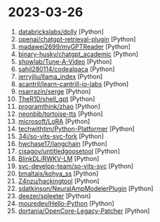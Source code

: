 # 2023-03-26

1. [databrickslabs/dolly](https://github.com/databrickslabs/dolly "") [Python]
2. [openai/chatgpt-retrieval-plugin](https://github.com/openai/chatgpt-retrieval-plugin "") [Python]
3. [madawei2699/myGPTReader](https://github.com/madawei2699/myGPTReader "myGPTReader is a slack bot that can read any webpage, ebook, video(YouTube) or document and summarize it with chatGPT. It can also talk to you via voice using the content in the channel.") [Python]
4. [binary-husky/chatgpt_academic](https://github.com/binary-husky/chatgpt_academic "中科院科研工作专用ChatGPT，特别优化学术Paper润色体验，支持自定义快捷按钮，支持markdown表格显示，Tex公式双显示，代码显示功能完善，新增本地Python工程剖析功能/自我剖析功能") [Python]
5. [showlab/Tune-A-Video](https://github.com/showlab/Tune-A-Video "Tune-A-Video: One-Shot Tuning of Image Diffusion Models for Text-to-Video Generation") [Python]
6. [sahil280114/codealpaca](https://github.com/sahil280114/codealpaca "") [Python]
7. [jerryjliu/llama_index](https://github.com/jerryjliu/llama_index "LlamaIndex (GPT Index) is a project that provides a central interface to connect your LLM's with external data.") [Python]
8. [acantril/learn-cantrill-io-labs](https://github.com/acantril/learn-cantrill-io-labs "Standard and Advanced Demos for learn.cantrill.io courses") [Python]
9. [nsarrazin/serge](https://github.com/nsarrazin/serge "A web interface for chatting with Alpaca through llama.cpp. Fully dockerized, with an easy to use API.") [Python]
10. [TheR1D/shell_gpt](https://github.com/TheR1D/shell_gpt "A command-line productivity tool powered by ChatGPT, will help you accomplish your tasks faster and more efficiently.") [Python]
11. [programthink/zhao](https://github.com/programthink/zhao "【编程随想】整理的《太子党关系网络》，专门揭露赵国的权贵") [Python]
12. [neonbjb/tortoise-tts](https://github.com/neonbjb/tortoise-tts "A multi-voice TTS system trained with an emphasis on quality") [Python]
13. [microsoft/LoRA](https://github.com/microsoft/LoRA "Code for loralib, an implementation of LoRA: Low-Rank Adaptation of Large Language Models") [Python]
14. [techwithtim/Python-Platformer](https://github.com/techwithtim/Python-Platformer "") [Python]
15. [34j/so-vits-svc-fork](https://github.com/34j/so-vits-svc-fork "so-vits-svc fork with REALTIME support (voice changer) and greatly improved interface.") [Python]
16. [hwchase17/langchain](https://github.com/hwchase17/langchain "⚡ Building applications with LLMs through composability ⚡") [Python]
17. [cisagov/untitledgoosetool](https://github.com/cisagov/untitledgoosetool "Untitled Goose Tool is a robust and flexible hunt and incident response tool that adds novel authentication and data gathering methods in order to run a full investigation against a customer’s Azure Active Directory (AzureAD), Azure, and M365 environments.") [Python]
18. [BlinkDL/RWKV-LM](https://github.com/BlinkDL/RWKV-LM "RWKV is an RNN with transformer-level LLM performance. It can be directly trained like a GPT (parallelizable). So it's combining the best of RNN and transformer - great performance, fast inference, saves VRAM, fast training, infinite ctx_len, and free sentence embedding.") [Python]
19. [svc-develop-team/so-vits-svc](https://github.com/svc-develop-team/so-vits-svc "SoftVC VITS Singing Voice Conversion") [Python]
20. [bmaltais/kohya_ss](https://github.com/bmaltais/kohya_ss "") [Python]
21. [Z4nzu/hackingtool](https://github.com/Z4nzu/hackingtool "ALL IN ONE Hacking Tool For Hackers") [Python]
22. [sdatkinson/NeuralAmpModelerPlugin](https://github.com/sdatkinson/NeuralAmpModelerPlugin "Plugin for Neural Amp Modeler") [Python]
23. [deezer/spleeter](https://github.com/deezer/spleeter "Deezer source separation library including pretrained models.") [Python]
24. [mouredev/Hello-Python](https://github.com/mouredev/Hello-Python "Curso para aprender el lenguaje de programación Python desde cero y para principiantes. Más de 30 clases, 25 horas en vídeo, código y grupo de chat. Desde sus fundamentos hasta la creación de un API Backend con base de datos y más...") [Python]
25. [dortania/OpenCore-Legacy-Patcher](https://github.com/dortania/OpenCore-Legacy-Patcher "Experience macOS just like before") [Python]
